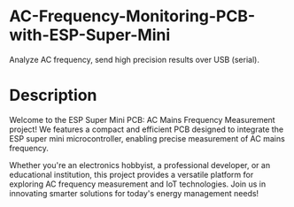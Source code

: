 # AC-Frequency-Monitoring-PCB-with-ESP-Super-Mini
Analyze AC frequency, send high precision results over USB (serial).    

# Description
Welcome to the ESP Super Mini PCB: AC Mains Frequency Measurement project! We features a compact and efficient PCB designed to integrate the ESP super mini microcontroller, enabling precise measurement of AC mains frequency. 

Whether you're an electronics hobbyist, a professional developer, or an educational institution, this project provides a versatile platform for exploring AC frequency measurement and IoT technologies. Join us in innovating smarter solutions for today's energy management needs!


